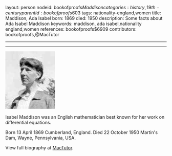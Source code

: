 layout: person
nodeid: bookofproofs$Maddison
categories: history,19th-century
parentid: bookofproofs$603
tags: nationality-england,women
title: Maddison, Ada Isabel
born: 1869
died: 1950
description: Some facts about Ada Isabel Maddison
keywords: maddison, ada isabel,nationality england,women
references: bookofproofs$6909
contributors: bookofproofs,@MacTutor

---


---

![Maddison.jpg](https://github.com/bookofproofs/bookofproofs.github.io/blob/main/_sources/_assets/images/portraits/Maddison.jpg?raw=true)

Isabel Maddison was an English mathematician best known for her work on differential equations.

Born 13 April 1869 Cumberland, England. Died 22 October 1950 Martin's Dam, Wayne, Pennsylvania, USA.


View full biography at [MacTutor](https://mathshistory.st-andrews.ac.uk/Biographies/Maddison/).